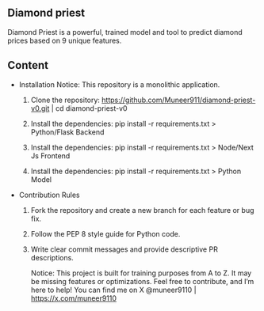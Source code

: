 ## Diamond priest
Diamond Priest is a powerful, trained model and tool to predict diamond prices based on 9 unique features.

## Content

* Installation
  Notice: This repository is a monolithic application.
  
  1. Clone the repository: https://github.com/Muneer911/diamond-priest-v0.git | cd diamond-priest-v0
  
  2. Install the dependencies: pip install -r requirements.txt > Python/Flask  Backend
  3. Install the dependencies: pip install -r requirements.txt > Node/Next Js Frontend
  4. Install the dependencies: pip install -r requirements.txt > Python Model

 
* Contribution Rules
  1. Fork the repository and create a new branch for each feature or bug fix.
  2. Follow the PEP 8 style guide for Python code.
  3. Write clear commit messages and provide descriptive PR descriptions.
 
     Notice: This project is built for training purposes from A to Z. It may be missing features or optimizations. Feel free to contribute, and I’m here to help!
     You can find me on X @muneer9110 | https://x.com/muneer9110
     
  
     








